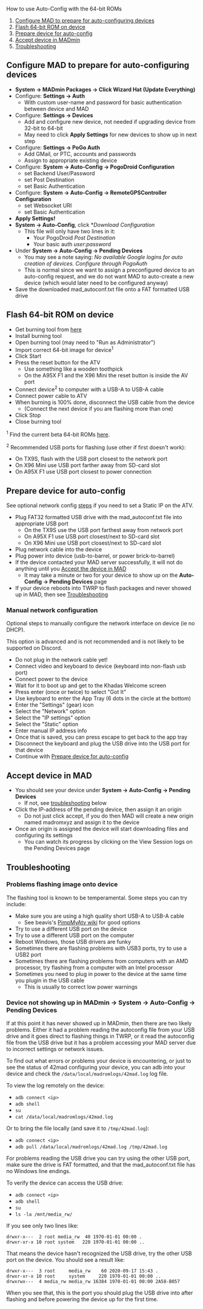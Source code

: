 How to use Auto-Config with the 64-bit ROMs
1. [Configure MAD to prepare for auto-configuring devices](#configure-mad-to-prepare-for-auto-configuring-devices)
2. [Flash 64-bit ROM on device](#flash-64-bit-rom-on-device)
3. [Prepare device for auto-config](#prepare-device-for-auto-config)
4. [Accept device in MADmin](#accept-device-in-mad)
5. [Troubleshooting](#troubleshooting)

## Configure MAD to prepare for auto-configuring devices
 - **System -> MADmin Packages -> Click Wizard Hat (Update Everything)**
 - Configure: **Settings -> Auth**
   - With custom user-name and password for basic authentication between device and MAD
 - Configure: **Settings -> Devices**
   - Add and configure new device, not needed if upgrading device from 32-bit to 64-bit
   - May need to click **Apply Settings** for new devices to show up in next step
 - Configure: **Settings -> PoGo Auth**
   - Add GMail, or PTC, accounts and passwords
   - Assign to appropriate existing device
 - Configure: **System -> Auto-Config -> PogoDroid Configuration**
   - set Backend User/Password
   - set Post Destination
   - set Basic Authentication
 - Configure: **System -> Auto-Config -> RemoteGPSController Configuration**
   - set Websocket URI
   - set Basic Authentication
 - **Apply Settings!**
 - **System -> Auto-Config**, click **Download Configuration*
   - This file will only have two lines in it:
     - Your PogoDroid *Post Destination*
     - Your basic auth *user:password*
 - Under **System -> Auto-Config -> Pending Devices**
   - You may see a note saying: *No available Google logins for auto creation of devices. Configure through PogoAuth*
   - This is normal since we want to assign a preconfigured device to an auto-config request, and we do not want MAD to auto-create a new device (which would later need to be configured anyway)
 - Save the downloaded mad_autoconf.txt file onto a FAT formatted USB drive

## Flash 64-bit ROM on device
 - Get burning tool from [here](https://github.com/Map-A-Droid/MAD-ATV/wiki#flashing-instructions)
 - Install burning tool
 - Open burning tool (may need to "Run as Administrator")
 - Import correct 64-bit image for device<sup>1</sup>
 - Click Start
 - Press the reset button for the ATV
   - Use something like a wooden toothpick
   - On the A95X F1 and the X96 Mini the reset button is inside the AV port
 - Connect device<sup>2</sup> to computer with a USB-A to USB-A cable
 - Connect power cable to ATV
 - When burning is 100% done, disconnect the USB cable from the device
   - (Connect the next device if you are flashing more than one)
 - Click Stop
 - Close burning tool

<sup>1</sup> Find the current beta 64-bit ROMs [here](https://github.com/Map-A-Droid/MAD-ATV/releases/tag/mad64_beta5).

<sup>2</sup> Recommended USB ports for flashing (use other if first doesn't work):
 - On TX9S, flash with the USB port closest to the network port
 - On X96 Mini use USB port farther away from SD-card slot
 - On A95X F1 use USB port closest to power connection

## Prepare device for auto-config
See optional network config [steps](#manual-network-configuration) if you need to set a Static IP on the ATV.

 - Plug FAT32 formatted USB drive with the mad_autoconf.txt file into appropriate USB port
   - On the TX9S use the USB port farthest away from network port
   - On A95X F1 use USB port closest/next to SD-card slot
   - On X96 Mini use USB port closest/next to SD-card slot
 - Plug network cable into the device
 - Plug power into device (usb-to-barrel, or power brick-to-barrel)
 - If the device contacted your MAD server successfully, it will not do anything until you [Accept the device in MAD](#accept-device-in-mad)
   - It may take a minute or two for your device to show up on the **Auto-Config -> Pending Devices** page
 - If your device reboots into TWRP to flash packages and never showed up in MAD, then see [Troubleshooting](#troubleshooting)

### Manual network configuration
Optional steps to manually configure the network interface on device (ie no DHCP).

This option is advanced and is not recommended and is not likely to be supported on Discord.

 - Do not plug in the network cable yet!
 - Connect video and keyboard to device (keyboard into non-flash usb port)
 - Connect power to the device
 - Wait for it to boot up and get to the Khadas Welcome screen
 - Press enter (once or twice) to select "Got It"
 - Use keyboard to enter the App Tray (6 dots in the circle at the bottom)
 - Enter the "Settings" (gear) icon
 - Select the "Network" option
 - Select the "IP settings" option
 - Select the "Static" option
 - Enter manual IP address info
 - Once that is saved, you can press escape to get back to the app tray
 - Disconnect the keyboard and plug the USB drive into the USB port for that device
 - Continue with [Prepare device for auto-config](#prepare-device-for-auto-config)

## Accept device in MAD
 - You should see your device under **System -> Auto-Config -> Pending Devices**
   - If not, see [troubleshooting](#troubleshooting) below
 - Click the IP-address of the pending device, then assign it an origin
   - Do not just click accept, if you do then MAD will create a new origin named madromxyz and assign it to the device
 - Once an origin is assigned the device will start downloading files and configuring its settings
   - You can watch its progress by clicking on the View Session logs on the Pending Devices page

## Troubleshooting

### Problems flashing image onto device
The flashing tool is known to be temperamental. Some steps you can try include:

 - Make sure you are using a high quality short USB-A to USB-A cable
   - See beavis's [PimpMyAtv wiki](https://github.com/madBeavis/PimpMyAtv/wiki/Cabling) for good options
 - Try to use a different USB port on the device
 - Try to use a different USB port on the computer
 - Reboot Windows, those USB drivers are funky
 - Sometimes there are flashing problems with USB3 ports, try to use a USB2 port
 - Sometimes there are flashing problems from computers with an AMD processor, try flashing from a computer with an Intel processor
 - Sometimes you need to plug in power to the device at the same time you plugin in the USB cable
   - This is usually to correct low power warnings

### Device not showing up in MADmin -> System -> Auto-Config -> Pending Devices

If at this point it has never showed up in MADmin, then there are two likely problems.
Either it had a problem reading the autoconfig file from your USB drive and it goes direct to flashing things in TWRP,
or it read the autoconfig file from the USB drive but it has a problem accessing your MAD server due to incorrect settings or network issues.

To find out what errors or problems your device is encountering, or just to see the status of 42mad
configuring your device, you can adb into your device and check the `/data/local/madromlogs/42mad.log` log
file.

To view the log remotely on the device:
 - `adb connect <ip>`
 - `adb shell`
 - `su`
 - `cat /data/local/madromlogs/42mad.log`

Or to bring the file locally (and save it to `/tmp/42mad.log`):
 - `adb connect <ip>`
 - `adb pull /data/local/madromlogs/42mad.log /tmp/42mad.log`

For problems reading the USB drive you can try using the other USB port,
make sure the drive is FAT formatted, and that the mad_autoconf.txt file has no Windows line endings.

To verify the device can access the USB drive:
 - `adb connect <ip>`
 - `adb shell`
 - `su`
 - `ls -la /mnt/media_rw/`
 
If you see only two lines like:
```
drwxr-x---  2 root media_rw  40 1970-01-01 00:00 .
drwxr-xr-x 10 root system   220 1970-01-01 00:00 ..
```

That means the device hasn't recognized the USB drive, try the other USB port on the device.
You should see a result like:
```
drwxr-x---  3 root     media_rw    60 2020-09-17 15:43 .
drwxr-xr-x 10 root     system     220 1970-01-01 00:00 ..
drwxrwx---  4 media_rw media_rw 16384 1970-01-01 00:00 2A58-B057
```

When you see that, this is the port you should plug the USB drive into after flashing and before powering the device up for the first time.
